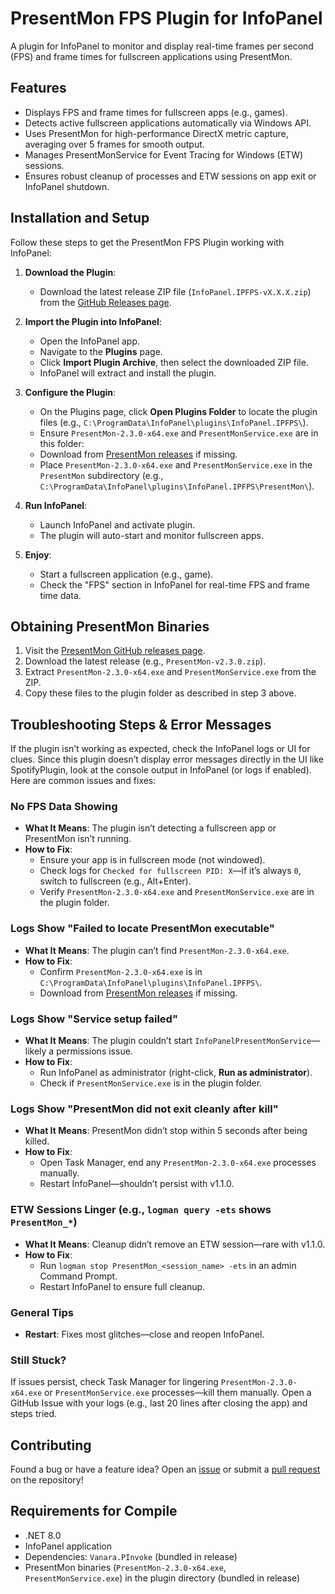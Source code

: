 # PresentMon FPS Plugin for InfoPanel

A plugin for InfoPanel to monitor and display real-time frames per second (FPS) and frame times for fullscreen applications using PresentMon.

## Features
- Displays FPS and frame times for fullscreen apps (e.g., games).
- Detects active fullscreen applications automatically via Windows API.
- Uses PresentMon for high-performance DirectX metric capture, averaging over 5 frames for smooth output.
- Manages PresentMonService for Event Tracing for Windows (ETW) sessions.
- Ensures robust cleanup of processes and ETW sessions on app exit or InfoPanel shutdown.

## Installation and Setup
Follow these steps to get the PresentMon FPS Plugin working with InfoPanel:

1. **Download the Plugin**:
   - Download the latest release ZIP file (`InfoPanel.IPFPS-vX.X.X.zip`) from the [GitHub Releases page](https://github.com/F3NN3X/InfoPanel.IPFPS/releases).

2. **Import the Plugin into InfoPanel**:
   - Open the InfoPanel app.
   - Navigate to the **Plugins** page.
   - Click **Import Plugin Archive**, then select the downloaded ZIP file.
   - InfoPanel will extract and install the plugin.

3. **Configure the Plugin**:
   - On the Plugins page, click **Open Plugins Folder** to locate the plugin files (e.g., `C:\ProgramData\InfoPanel\plugins\InfoPanel.IPFPS\`).
   - Ensure `PresentMon-2.3.0-x64.exe` and `PresentMonService.exe` are in this folder:
    - Download from [PresentMon releases](https://github.com/GameTechDev/PresentMon/releases) if missing.
    - Place `PresentMon-2.3.0-x64.exe` and `PresentMonService.exe` in the `PresentMon` subdirectory (e.g., `C:\ProgramData\InfoPanel\plugins\InfoPanel.IPFPS\PresentMon\`).
    
4. **Run InfoPanel**:
   - Launch InfoPanel and activate plugin.
   - The plugin will auto-start and monitor fullscreen apps.

5. **Enjoy**:
   - Start a fullscreen application (e.g., game).
   - Check the "FPS" section in InfoPanel for real-time FPS and frame time data.

## Obtaining PresentMon Binaries
1. Visit the [PresentMon GitHub releases page](https://github.com/GameTechDev/PresentMon/releases).
2. Download the latest release (e.g., `PresentMon-v2.3.0.zip`).
3. Extract `PresentMon-2.3.0-x64.exe` and `PresentMonService.exe` from the ZIP.
4. Copy these files to the plugin folder as described in step 3 above.

## Troubleshooting Steps & Error Messages

If the plugin isn’t working as expected, check the InfoPanel logs or UI for clues. Since this plugin doesn’t display error messages directly in the UI like SpotifyPlugin, look at the console output in InfoPanel (or logs if enabled). Here are common issues and fixes:

### **No FPS Data Showing**
- **What It Means**: The plugin isn’t detecting a fullscreen app or PresentMon isn’t running.
- **How to Fix**:
  - Ensure your app is in fullscreen mode (not windowed).
  - Check logs for `Checked for fullscreen PID: X`—if it’s always `0`, switch to fullscreen (e.g., Alt+Enter).
  - Verify `PresentMon-2.3.0-x64.exe` and `PresentMonService.exe` are in the plugin folder.

### **Logs Show "Failed to locate PresentMon executable"**
- **What It Means**: The plugin can’t find `PresentMon-2.3.0-x64.exe`.
- **How to Fix**:
  - Confirm `PresentMon-2.3.0-x64.exe` is in `C:\ProgramData\InfoPanel\plugins\InfoPanel.IPFPS\`.
  - Download from [PresentMon releases](https://github.com/GameTechDev/PresentMon/releases) if missing.

### **Logs Show "Service setup failed"**
- **What It Means**: The plugin couldn’t start `InfoPanelPresentMonService`—likely a permissions issue.
- **How to Fix**:
  - Run InfoPanel as administrator (right-click, **Run as administrator**).
  - Check if `PresentMonService.exe` is in the plugin folder.

### **Logs Show "PresentMon did not exit cleanly after kill"**
- **What It Means**: PresentMon didn’t stop within 5 seconds after being killed.
- **How to Fix**:
  - Open Task Manager, end any `PresentMon-2.3.0-x64.exe` processes manually.
  - Restart InfoPanel—shouldn’t persist with v1.1.0.

### **ETW Sessions Linger (e.g., `logman query -ets` shows `PresentMon_*`)**
- **What It Means**: Cleanup didn’t remove an ETW session—rare with v1.1.0.
- **How to Fix**:
  - Run `logman stop PresentMon_<session_name> -ets` in an admin Command Prompt.
  - Restart InfoPanel to ensure full cleanup.

### **General Tips**
- **Restart**: Fixes most glitches—close and reopen InfoPanel.

### **Still Stuck?**
If issues persist, check Task Manager for lingering `PresentMon-2.3.0-x64.exe` or `PresentMonService.exe` processes—kill them manually. Open a GitHub Issue with your logs (e.g., last 20 lines after closing the app) and steps tried.

## Contributing

Found a bug or have a feature idea? Open an [issue](https://github.com/F3NN3X/InfoPanel.IPFPS/issues) or submit a [pull request](https://github.com/F3NN3X/InfoPanel.IPFPS/pulls) on the repository!

## Requirements for Compile
- .NET 8.0
- InfoPanel application
- Dependencies: `Vanara.PInvoke` (bundled in release)
- PresentMon binaries (`PresentMon-2.3.0-x64.exe`, `PresentMonService.exe`) in the plugin directory (bundled in release)